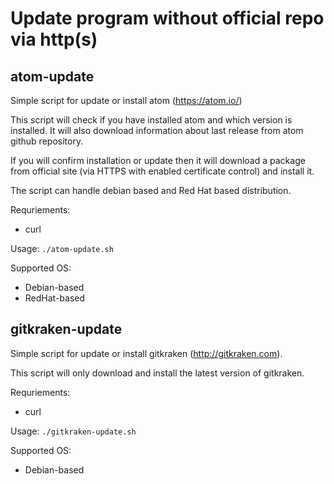 # Update program without official repo via http(s)

## atom-update
Simple script for update or install atom (https://atom.io/)

This script will check if you have installed atom and which version is installed.
It will also download information about last release from atom github repository.

If you will confirm installation or update then it will download a package from official site (via HTTPS with enabled certificate control) and install it.

The script can handle debian based and Red Hat based distribution.

Requriements:
* curl

Usage:
`./atom-update.sh`

Supported OS:
* Debian-based
* RedHat-based

## gitkraken-update

Simple script for update or install gitkraken (http://gitkraken.com).

This script will only download and install the latest version of gitkraken.

Requriements:
* curl

Usage:
`./gitkraken-update.sh`

Supported OS:
* Debian-based
